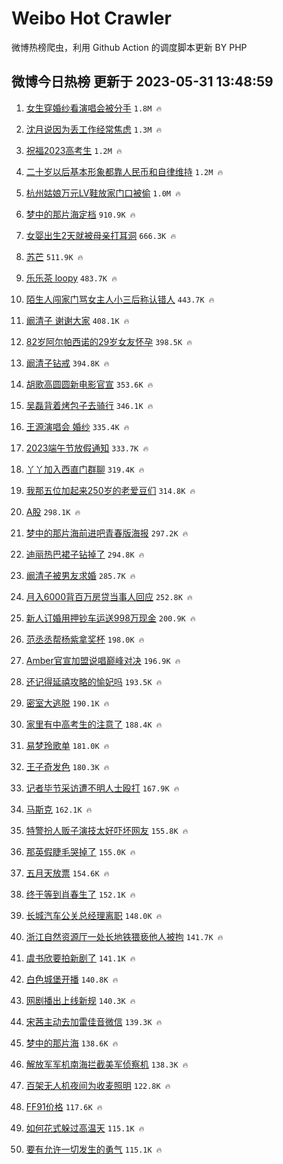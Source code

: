 # Weibo Hot Crawler 



微博热榜爬虫，利用 Github Action 的调度脚本更新 BY PHP 


## 微博今日热榜 更新于 2023-05-31 13:48:59 
1. [女生穿婚纱看演唱会被分手](https://s.weibo.com/weibo?q=%23%E5%A5%B3%E7%94%9F%E7%A9%BF%E5%A9%9A%E7%BA%B1%E7%9C%8B%E6%BC%94%E5%94%B1%E4%BC%9A%E8%A2%AB%E5%88%86%E6%89%8B%23&t=31&band_rank=1&Refer=top) `1.8M 🔥` 

1. [沈月说因为丢工作经常焦虑](https://s.weibo.com/weibo?q=%23%E6%B2%88%E6%9C%88%E8%AF%B4%E5%9B%A0%E4%B8%BA%E4%B8%A2%E5%B7%A5%E4%BD%9C%E7%BB%8F%E5%B8%B8%E7%84%A6%E8%99%91%23&t=31&band_rank=2&Refer=top) `1.3M 🔥` 

1. [祝福2023高考生](https://s.weibo.com/weibo?q=%23%E7%A5%9D%E7%A6%8F2023%E9%AB%98%E8%80%83%E7%94%9F%23&t=31&band_rank=3&Refer=top) `1.2M 🔥` 

1. [二十岁以后基本形象都靠人民币和自律维持](https://s.weibo.com/weibo?q=%E4%BA%8C%E5%8D%81%E5%B2%81%E4%BB%A5%E5%90%8E%E5%9F%BA%E6%9C%AC%E5%BD%A2%E8%B1%A1%E9%83%BD%E9%9D%A0%E4%BA%BA%E6%B0%91%E5%B8%81%E5%92%8C%E8%87%AA%E5%BE%8B%E7%BB%B4%E6%8C%81&t=31&band_rank=4&Refer=top) `1.2M 🔥` 

1. [杭州姑娘万元LV鞋放家门口被偷](https://s.weibo.com/weibo?q=%23%E6%9D%AD%E5%B7%9E%E5%A7%91%E5%A8%98%E4%B8%87%E5%85%83LV%E9%9E%8B%E6%94%BE%E5%AE%B6%E9%97%A8%E5%8F%A3%E8%A2%AB%E5%81%B7%23&t=31&band_rank=5&Refer=top) `1.0M 🔥` 

1. [梦中的那片海定档](https://s.weibo.com/weibo?q=%23%E6%A2%A6%E4%B8%AD%E7%9A%84%E9%82%A3%E7%89%87%E6%B5%B7%E5%AE%9A%E6%A1%A3%23&t=31&band_rank=6&Refer=top) `910.9K 🔥` 

1. [女婴出生2天就被母亲打耳洞](https://s.weibo.com/weibo?q=%23%E5%A5%B3%E5%A9%B4%E5%87%BA%E7%94%9F2%E5%A4%A9%E5%B0%B1%E8%A2%AB%E6%AF%8D%E4%BA%B2%E6%89%93%E8%80%B3%E6%B4%9E%23&t=31&band_rank=7&Refer=top) `666.3K 🔥` 

1. [苏芒](https://s.weibo.com/weibo?q=%E8%8B%8F%E8%8A%92&t=31&band_rank=8&Refer=top) `511.9K 🔥` 

1. [乐乐茶 loopy](https://s.weibo.com/weibo?q=%E4%B9%90%E4%B9%90%E8%8C%B6%20loopy&t=31&band_rank=9&Refer=top) `483.7K 🔥` 

1. [陌生人闯家门骂女主人小三后称认错人](https://s.weibo.com/weibo?q=%23%E9%99%8C%E7%94%9F%E4%BA%BA%E9%97%AF%E5%AE%B6%E9%97%A8%E9%AA%82%E5%A5%B3%E4%B8%BB%E4%BA%BA%E5%B0%8F%E4%B8%89%E5%90%8E%E7%A7%B0%E8%AE%A4%E9%94%99%E4%BA%BA%23&t=31&band_rank=10&Refer=top) `443.7K 🔥` 

1. [阚清子 谢谢大家](https://s.weibo.com/weibo?q=%E9%98%9A%E6%B8%85%E5%AD%90%20%E8%B0%A2%E8%B0%A2%E5%A4%A7%E5%AE%B6&t=31&band_rank=11&Refer=top) `408.1K 🔥` 

1. [82岁阿尔帕西诺的29岁女友怀孕](https://s.weibo.com/weibo?q=%2382%E5%B2%81%E9%98%BF%E5%B0%94%E5%B8%95%E8%A5%BF%E8%AF%BA%E7%9A%8429%E5%B2%81%E5%A5%B3%E5%8F%8B%E6%80%80%E5%AD%95%23&t=31&band_rank=12&Refer=top) `398.5K 🔥` 

1. [阚清子钻戒](https://s.weibo.com/weibo?q=%23%E9%98%9A%E6%B8%85%E5%AD%90%E9%92%BB%E6%88%92%23&t=31&band_rank=13&Refer=top) `394.8K 🔥` 

1. [胡歌高圆圆新电影官宣](https://s.weibo.com/weibo?q=%23%E8%83%A1%E6%AD%8C%E9%AB%98%E5%9C%86%E5%9C%86%E6%96%B0%E7%94%B5%E5%BD%B1%E5%AE%98%E5%AE%A3%23&t=31&band_rank=14&Refer=top) `353.6K 🔥` 

1. [吴磊背着烤包子去骑行](https://s.weibo.com/weibo?q=%23%E5%90%B4%E7%A3%8A%E8%83%8C%E7%9D%80%E7%83%A4%E5%8C%85%E5%AD%90%E5%8E%BB%E9%AA%91%E8%A1%8C%23&t=31&band_rank=15&Refer=top) `346.1K 🔥` 

1. [王源演唱会 婚纱](https://s.weibo.com/weibo?q=%E7%8E%8B%E6%BA%90%E6%BC%94%E5%94%B1%E4%BC%9A%20%E5%A9%9A%E7%BA%B1&t=31&band_rank=16&Refer=top) `335.4K 🔥` 

1. [2023端午节放假通知](https://s.weibo.com/weibo?q=%232023%E7%AB%AF%E5%8D%88%E8%8A%82%E6%94%BE%E5%81%87%E9%80%9A%E7%9F%A5%23&t=31&band_rank=17&Refer=top) `333.7K 🔥` 

1. [丫丫加入西直门群聊](https://s.weibo.com/weibo?q=%23%E4%B8%AB%E4%B8%AB%E5%8A%A0%E5%85%A5%E8%A5%BF%E7%9B%B4%E9%97%A8%E7%BE%A4%E8%81%8A%23&t=31&band_rank=18&Refer=top) `319.4K 🔥` 

1. [我那五位加起来250岁的老爱豆们](https://s.weibo.com/weibo?q=%23%E6%88%91%E9%82%A3%E4%BA%94%E4%BD%8D%E5%8A%A0%E8%B5%B7%E6%9D%A5250%E5%B2%81%E7%9A%84%E8%80%81%E7%88%B1%E8%B1%86%E4%BB%AC%23&t=31&band_rank=19&Refer=top) `314.8K 🔥` 

1. [A股](https://s.weibo.com/weibo?q=A%E8%82%A1&t=31&band_rank=20&Refer=top) `298.1K 🔥` 

1. [梦中的那片海前进吧青春版海报](https://s.weibo.com/weibo?q=%23%E6%A2%A6%E4%B8%AD%E7%9A%84%E9%82%A3%E7%89%87%E6%B5%B7%E5%89%8D%E8%BF%9B%E5%90%A7%E9%9D%92%E6%98%A5%E7%89%88%E6%B5%B7%E6%8A%A5%23&t=31&band_rank=21&Refer=top) `297.2K 🔥` 

1. [迪丽热巴裙子钻掉了](https://s.weibo.com/weibo?q=%23%E8%BF%AA%E4%B8%BD%E7%83%AD%E5%B7%B4%E8%A3%99%E5%AD%90%E9%92%BB%E6%8E%89%E4%BA%86%23&t=31&band_rank=22&Refer=top) `294.8K 🔥` 

1. [阚清子被男友求婚](https://s.weibo.com/weibo?q=%23%E9%98%9A%E6%B8%85%E5%AD%90%E8%A2%AB%E7%94%B7%E5%8F%8B%E6%B1%82%E5%A9%9A%23&t=31&band_rank=23&Refer=top) `285.7K 🔥` 

1. [月入6000背百万房贷当事人回应](https://s.weibo.com/weibo?q=%23%E6%9C%88%E5%85%A56000%E8%83%8C%E7%99%BE%E4%B8%87%E6%88%BF%E8%B4%B7%E5%BD%93%E4%BA%8B%E4%BA%BA%E5%9B%9E%E5%BA%94%23&t=31&band_rank=24&Refer=top) `252.8K 🔥` 

1. [新人订婚用押钞车运送998万现金](https://s.weibo.com/weibo?q=%23%E6%96%B0%E4%BA%BA%E8%AE%A2%E5%A9%9A%E7%94%A8%E6%8A%BC%E9%92%9E%E8%BD%A6%E8%BF%90%E9%80%81998%E4%B8%87%E7%8E%B0%E9%87%91%23&t=31&band_rank=25&Refer=top) `200.9K 🔥` 

1. [范丞丞帮杨紫拿奖杯](https://s.weibo.com/weibo?q=%23%E8%8C%83%E4%B8%9E%E4%B8%9E%E5%B8%AE%E6%9D%A8%E7%B4%AB%E6%8B%BF%E5%A5%96%E6%9D%AF%23&t=31&band_rank=26&Refer=top) `198.0K 🔥` 

1. [Amber官宣加盟说唱巅峰对决](https://s.weibo.com/weibo?q=%23Amber%E5%AE%98%E5%AE%A3%E5%8A%A0%E7%9B%9F%E8%AF%B4%E5%94%B1%E5%B7%85%E5%B3%B0%E5%AF%B9%E5%86%B3%23&t=31&band_rank=27&Refer=top) `196.9K 🔥` 

1. [还记得延禧攻略的愉妃吗](https://s.weibo.com/weibo?q=%23%E8%BF%98%E8%AE%B0%E5%BE%97%E5%BB%B6%E7%A6%A7%E6%94%BB%E7%95%A5%E7%9A%84%E6%84%89%E5%A6%83%E5%90%97%23&t=31&band_rank=28&Refer=top) `193.5K 🔥` 

1. [密室大逃脱](https://s.weibo.com/weibo?q=%E5%AF%86%E5%AE%A4%E5%A4%A7%E9%80%83%E8%84%B1&t=31&band_rank=29&Refer=top) `190.1K 🔥` 

1. [家里有中高考生的注意了](https://s.weibo.com/weibo?q=%23%E5%AE%B6%E9%87%8C%E6%9C%89%E4%B8%AD%E9%AB%98%E8%80%83%E7%94%9F%E7%9A%84%E6%B3%A8%E6%84%8F%E4%BA%86%23&t=31&band_rank=30&Refer=top) `188.4K 🔥` 

1. [易梦玲歌单](https://s.weibo.com/weibo?q=%23%E6%98%93%E6%A2%A6%E7%8E%B2%E6%AD%8C%E5%8D%95%23&t=31&band_rank=31&Refer=top) `181.0K 🔥` 

1. [王子奇发色](https://s.weibo.com/weibo?q=%E7%8E%8B%E5%AD%90%E5%A5%87%E5%8F%91%E8%89%B2&t=31&band_rank=32&Refer=top) `180.3K 🔥` 

1. [记者毕节采访遭不明人士殴打](https://s.weibo.com/weibo?q=%E8%AE%B0%E8%80%85%E6%AF%95%E8%8A%82%E9%87%87%E8%AE%BF%E9%81%AD%E4%B8%8D%E6%98%8E%E4%BA%BA%E5%A3%AB%E6%AE%B4%E6%89%93&t=31&band_rank=33&Refer=top) `167.9K 🔥` 

1. [马斯克](https://s.weibo.com/weibo?q=%E9%A9%AC%E6%96%AF%E5%85%8B&t=31&band_rank=34&Refer=top) `162.1K 🔥` 

1. [特警扮人贩子演技太好吓坏网友](https://s.weibo.com/weibo?q=%23%E7%89%B9%E8%AD%A6%E6%89%AE%E4%BA%BA%E8%B4%A9%E5%AD%90%E6%BC%94%E6%8A%80%E5%A4%AA%E5%A5%BD%E5%90%93%E5%9D%8F%E7%BD%91%E5%8F%8B%23&t=31&band_rank=35&Refer=top) `155.8K 🔥` 

1. [那英假睫毛哭掉了](https://s.weibo.com/weibo?q=%23%E9%82%A3%E8%8B%B1%E5%81%87%E7%9D%AB%E6%AF%9B%E5%93%AD%E6%8E%89%E4%BA%86%23&t=31&band_rank=36&Refer=top) `155.0K 🔥` 

1. [五月天放票](https://s.weibo.com/weibo?q=%E4%BA%94%E6%9C%88%E5%A4%A9%E6%94%BE%E7%A5%A8&t=31&band_rank=37&Refer=top) `154.6K 🔥` 

1. [终于等到肖春生了](https://s.weibo.com/weibo?q=%23%E7%BB%88%E4%BA%8E%E7%AD%89%E5%88%B0%E8%82%96%E6%98%A5%E7%94%9F%E4%BA%86%23&t=31&band_rank=38&Refer=top) `152.1K 🔥` 

1. [长城汽车公关总经理离职](https://s.weibo.com/weibo?q=%23%E9%95%BF%E5%9F%8E%E6%B1%BD%E8%BD%A6%E5%85%AC%E5%85%B3%E6%80%BB%E7%BB%8F%E7%90%86%E7%A6%BB%E8%81%8C%23&t=31&band_rank=39&Refer=top) `148.0K 🔥` 

1. [浙江自然资源厅一处长地铁猥亵他人被拘](https://s.weibo.com/weibo?q=%23%E6%B5%99%E6%B1%9F%E8%87%AA%E7%84%B6%E8%B5%84%E6%BA%90%E5%8E%85%E4%B8%80%E5%A4%84%E9%95%BF%E5%9C%B0%E9%93%81%E7%8C%A5%E4%BA%B5%E4%BB%96%E4%BA%BA%E8%A2%AB%E6%8B%98%23&t=31&band_rank=40&Refer=top) `141.7K 🔥` 

1. [虞书欣要拍新剧了](https://s.weibo.com/weibo?q=%23%E8%99%9E%E4%B9%A6%E6%AC%A3%E8%A6%81%E6%8B%8D%E6%96%B0%E5%89%A7%E4%BA%86%23&t=31&band_rank=41&Refer=top) `141.1K 🔥` 

1. [白色城堡开播](https://s.weibo.com/weibo?q=%23%E7%99%BD%E8%89%B2%E5%9F%8E%E5%A0%A1%E5%BC%80%E6%92%AD%23&t=31&band_rank=42&Refer=top) `140.8K 🔥` 

1. [网剧播出上线新规](https://s.weibo.com/weibo?q=%23%E7%BD%91%E5%89%A7%E6%92%AD%E5%87%BA%E4%B8%8A%E7%BA%BF%E6%96%B0%E8%A7%84%23&t=31&band_rank=43&Refer=top) `140.3K 🔥` 

1. [宋茜主动去加雷佳音微信](https://s.weibo.com/weibo?q=%23%E5%AE%8B%E8%8C%9C%E4%B8%BB%E5%8A%A8%E5%8E%BB%E5%8A%A0%E9%9B%B7%E4%BD%B3%E9%9F%B3%E5%BE%AE%E4%BF%A1%23&t=31&band_rank=44&Refer=top) `139.3K 🔥` 

1. [梦中的那片海](https://s.weibo.com/weibo?q=%E6%A2%A6%E4%B8%AD%E7%9A%84%E9%82%A3%E7%89%87%E6%B5%B7&t=31&band_rank=45&Refer=top) `138.6K 🔥` 

1. [解放军军机南海拦截美军侦察机](https://s.weibo.com/weibo?q=%23%E8%A7%A3%E6%94%BE%E5%86%9B%E5%86%9B%E6%9C%BA%E5%8D%97%E6%B5%B7%E6%8B%A6%E6%88%AA%E7%BE%8E%E5%86%9B%E4%BE%A6%E5%AF%9F%E6%9C%BA%23&t=31&band_rank=46&Refer=top) `138.3K 🔥` 

1. [百架无人机夜间为收麦照明](https://s.weibo.com/weibo?q=%23%E7%99%BE%E6%9E%B6%E6%97%A0%E4%BA%BA%E6%9C%BA%E5%A4%9C%E9%97%B4%E4%B8%BA%E6%94%B6%E9%BA%A6%E7%85%A7%E6%98%8E%23&t=31&band_rank=47&Refer=top) `122.8K 🔥` 

1. [FF91价格](https://s.weibo.com/weibo?q=%23FF91%E4%BB%B7%E6%A0%BC%23&t=31&band_rank=48&Refer=top) `117.6K 🔥` 

1. [如何花式躲过高温天](https://s.weibo.com/weibo?q=%23%E5%A6%82%E4%BD%95%E8%8A%B1%E5%BC%8F%E8%BA%B2%E8%BF%87%E9%AB%98%E6%B8%A9%E5%A4%A9%23&t=31&band_rank=49&Refer=top) `115.1K 🔥` 

1. [要有允许一切发生的勇气](https://s.weibo.com/weibo?q=%E8%A6%81%E6%9C%89%E5%85%81%E8%AE%B8%E4%B8%80%E5%88%87%E5%8F%91%E7%94%9F%E7%9A%84%E5%8B%87%E6%B0%94&t=31&band_rank=50&Refer=top) `115.1K 🔥` 

